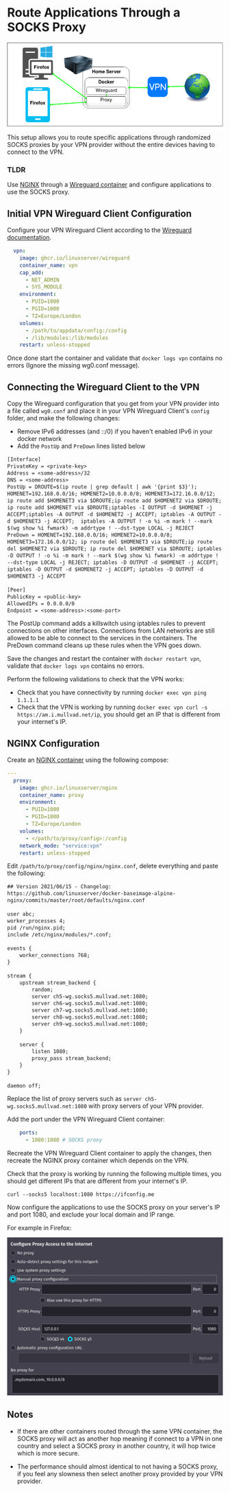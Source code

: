 # Route Applications Through a SOCKS Proxy
![socks](images/socks.png)

This setup allows you to route specific applications through randomized SOCKS proxies by your VPN provider without the entire devices having to connect to the VPN.

### TLDR

Use [NGINX](https://github.com/linuxserver/docker-nginx) through a [Wireguard container](https://github.com/linuxserver/docker-wireguard) and configure applications to use the SOCKS proxy.

## Initial VPN Wireguard Client Configuration

Configure your VPN Wireguard Client according to the [Wireguard documentation](https://github.com/linuxserver/docker-wireguard).

```YAML
  vpn:
    image: ghcr.io/linuxserver/wireguard
    container_name: vpn
    cap_add:
      - NET_ADMIN
      - SYS_MODULE
    environment:
      - PUID=1000
      - PGID=1000
      - TZ=Europe/London
    volumes:
      - /path/to/appdata/config:/config
      - /lib/modules:/lib/modules
    restart: unless-stopped
```

Once done start the container and validate that `docker logs vpn` contains no errors (Ignore the missing wg0.conf message).

## Connecting the Wireguard Client to the VPN

Copy the Wireguard configuration that you get from your VPN provider into a file called `wg0.conf` and place it in your VPN Wireguard Client's `config` folder, and make the following changes:

- Remove IPv6 addresses (and ::/0) if you haven't enabled IPv6 in your docker network
- Add the `PostUp` and `PreDown` lines listed below
```Nginx
[Interface]
PrivateKey = <private-key>
Address = <some-address>/32
DNS = <some-address>
PostUp = DROUTE=$(ip route | grep default | awk '{print $3}'); HOMENET=192.168.0.0/16; HOMENET2=10.0.0.0/8; HOMENET3=172.16.0.0/12; ip route add $HOMENET3 via $DROUTE;ip route add $HOMENET2 via $DROUTE; ip route add $HOMENET via $DROUTE;iptables -I OUTPUT -d $HOMENET -j ACCEPT;iptables -A OUTPUT -d $HOMENET2 -j ACCEPT; iptables -A OUTPUT -d $HOMENET3 -j ACCEPT;  iptables -A OUTPUT ! -o %i -m mark ! --mark $(wg show %i fwmark) -m addrtype ! --dst-type LOCAL -j REJECT
PreDown = HOMENET=192.168.0.0/16; HOMENET2=10.0.0.0/8; HOMENET3=172.16.0.0/12; ip route del $HOMENET3 via $DROUTE;ip route del $HOMENET2 via $DROUTE; ip route del $HOMENET via $DROUTE; iptables -D OUTPUT ! -o %i -m mark ! --mark $(wg show %i fwmark) -m addrtype ! --dst-type LOCAL -j REJECT; iptables -D OUTPUT -d $HOMENET -j ACCEPT; iptables -D OUTPUT -d $HOMENET2 -j ACCEPT; iptables -D OUTPUT -d $HOMENET3 -j ACCEPT

[Peer]
PublicKey = <public-key>
AllowedIPs = 0.0.0.0/0
Endpoint = <some-address>:<some-port>
```
The PostUp command adds a killswitch using iptables rules to prevent connections on other interfaces. Connections from LAN networks are still allowed to be able to connect to the services in the containers.
The PreDown command cleans up these rules when the VPN goes down.

Save the changes and restart the container with `docker restart vpn`, validate that `docker logs vpn` contains no errors.

Perform the following validations to check that the VPN works:

- Check that you have connectivity by running `docker exec vpn ping 1.1.1.1`
- Check that the VPN is working by running `docker exec vpn curl -s https://am.i.mullvad.net/ip`, you should get an IP that is different from your internet's IP.

## NGINX Configuration

Create an [NGINX container](https://github.com/linuxserver/docker-nginx) using the following compose:

```YAML
---
  proxy:
    image: ghcr.io/linuxserver/nginx
    container_name: proxy
    environment:
      - PUID=1000
      - PGID=1000
      - TZ=Europe/London
    volumes:
      - </path/to/proxy/config>:/config
    network_mode: "service:vpn"
    restart: unless-stopped

```

Edit `/path/to/proxy/config/nginx/nginx.conf`, delete everything and paste the following:

```Nginx
## Version 2021/06/15 - Changelog: https://github.com/linuxserver/docker-baseimage-alpine-nginx/commits/master/root/defaults/nginx.conf

user abc;
worker_processes 4;
pid /run/nginx.pid;
include /etc/nginx/modules/*.conf;

events {
	worker_connections 768;
}

stream {
    upstream stream_backend {
        random;
        server ch5-wg.socks5.mullvad.net:1080;
        server ch6-wg.socks5.mullvad.net:1080;
        server ch7-wg.socks5.mullvad.net:1080;
        server ch8-wg.socks5.mullvad.net:1080;
        server ch9-wg.socks5.mullvad.net:1080;
    }
    
    server {
        listen 1080;
        proxy_pass stream_backend;
    }
}

daemon off;
```

Replace the list of proxy servers such as `server ch5-wg.socks5.mullvad.net:1080` with proxy servers of your VPN provider.

Add the port under the VPN Wireguard Client container:

```YAML
    ports:
      - 1080:1080 # SOCKS proxy
```

Recreate the VPN Wireguard Client container to apply the changes, then recreate the NGINX proxy container which depends on the VPN.

Check that the proxy is working by running the following multiple times, you should get different IPs that are different from your internet's IP.

```
curl --socks5 localhost:1080 https://ifconfig.me
```

Now configure the applications to use the SOCKS proxy on your server's IP and port 1080, and exclude your local domain and IP range.

For example in Firefox:

![socks2](images/socks2.png)

## Notes

- If there are other containers routed through the same VPN container, the SOCKS proxy will act as another hop meaning if connect to a VPN in one country and select a SOCKS proxy in another country, it will hop twice which is more secure.

- The performance should almost identical to not having a SOCKS proxy, if you feel any slowness then select another proxy provided by your VPN provider.